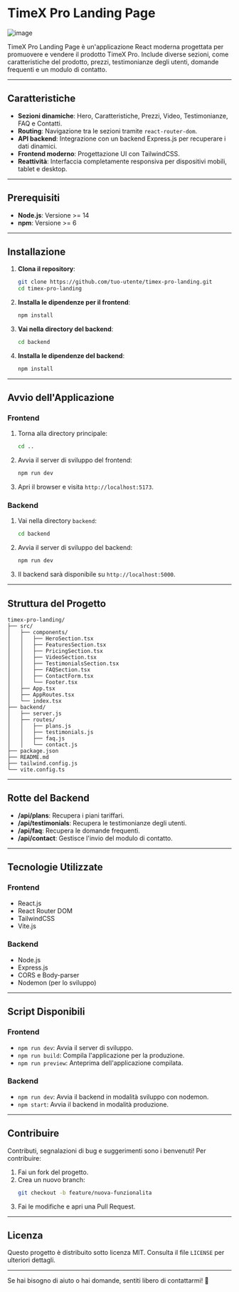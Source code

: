# **TimeX Pro Landing Page**

![image](https://github.com/user-attachments/assets/8ddb85dd-302c-4a19-9c74-e5bd862ae7e5)


TimeX Pro Landing Page è un'applicazione React moderna progettata per promuovere e vendere il prodotto TimeX Pro. Include diverse sezioni, come caratteristiche del prodotto, prezzi, testimonianze degli utenti, domande frequenti e un modulo di contatto.

---

## **Caratteristiche**
- **Sezioni dinamiche**: Hero, Caratteristiche, Prezzi, Video, Testimonianze, FAQ e Contatti.
- **Routing**: Navigazione tra le sezioni tramite `react-router-dom`.
- **API backend**: Integrazione con un backend Express.js per recuperare i dati dinamici.
- **Frontend moderno**: Progettazione UI con TailwindCSS.
- **Reattività**: Interfaccia completamente responsiva per dispositivi mobili, tablet e desktop.

---

## **Prerequisiti**
- **Node.js**: Versione >= 14
- **npm**: Versione >= 6

---

## **Installazione**
1. **Clona il repository**:
   ```bash
   git clone https://github.com/tuo-utente/timex-pro-landing.git
   cd timex-pro-landing
   ```

2. **Installa le dipendenze per il frontend**:
   ```bash
   npm install
   ```

3. **Vai nella directory del backend**:
   ```bash
   cd backend
   ```

4. **Installa le dipendenze del backend**:
   ```bash
   npm install
   ```

---

## **Avvio dell'Applicazione**

### **Frontend**
1. Torna alla directory principale:
   ```bash
   cd ..
   ```

2. Avvia il server di sviluppo del frontend:
   ```bash
   npm run dev
   ```

3. Apri il browser e visita `http://localhost:5173`.

### **Backend**
1. Vai nella directory `backend`:
   ```bash
   cd backend
   ```

2. Avvia il server di sviluppo del backend:
   ```bash
   npm run dev
   ```

3. Il backend sarà disponibile su `http://localhost:5000`.

---

## **Struttura del Progetto**
```plaintext
timex-pro-landing/
├── src/
│   ├── components/
│   │   ├── HeroSection.tsx
│   │   ├── FeaturesSection.tsx
│   │   ├── PricingSection.tsx
│   │   ├── VideoSection.tsx
│   │   ├── TestimonialsSection.tsx
│   │   ├── FAQSection.tsx
│   │   ├── ContactForm.tsx
│   │   └── Footer.tsx
│   ├── App.tsx
│   ├── AppRoutes.tsx
│   └── index.tsx
├── backend/
│   ├── server.js
│   ├── routes/
│   │   ├── plans.js
│   │   ├── testimonials.js
│   │   ├── faq.js
│   │   └── contact.js
├── package.json
├── README.md
├── tailwind.config.js
└── vite.config.ts
```

---

## **Rotte del Backend**
- **/api/plans**: Recupera i piani tariffari.
- **/api/testimonials**: Recupera le testimonianze degli utenti.
- **/api/faq**: Recupera le domande frequenti.
- **/api/contact**: Gestisce l'invio del modulo di contatto.

---

## **Tecnologie Utilizzate**
### **Frontend**
- React.js
- React Router DOM
- TailwindCSS
- Vite.js

### **Backend**
- Node.js
- Express.js
- CORS e Body-parser
- Nodemon (per lo sviluppo)

---

## **Script Disponibili**

### **Frontend**
- `npm run dev`: Avvia il server di sviluppo.
- `npm run build`: Compila l'applicazione per la produzione.
- `npm run preview`: Anteprima dell'applicazione compilata.

### **Backend**
- `npm run dev`: Avvia il backend in modalità sviluppo con nodemon.
- `npm start`: Avvia il backend in modalità produzione.

---

## **Contribuire**
Contributi, segnalazioni di bug e suggerimenti sono i benvenuti! Per contribuire:
1. Fai un fork del progetto.
2. Crea un nuovo branch:
   ```bash
   git checkout -b feature/nuova-funzionalita
   ```
3. Fai le modifiche e apri una Pull Request.

---

## **Licenza**
Questo progetto è distribuito sotto licenza MIT. Consulta il file `LICENSE` per ulteriori dettagli.

---

Se hai bisogno di aiuto o hai domande, sentiti libero di contattarmi! 🚀

